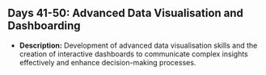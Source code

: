 ## Days 41-50: Advanced Data Visualisation and Dashboarding
- **Description:** Development of advanced data visualisation skills and the creation of interactive dashboards to communicate complex insights effectively and enhance decision-making processes.
